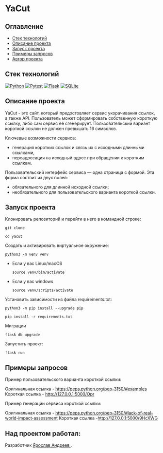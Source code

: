 # YaCut

## Оглавление

* [Стек технологий](#stack)
* [Описание проекта](#description)
* [Запуск проекта](#start_project)
* [Примеры запросов](#examples)
* [Автор проекта](#author)


## Стек технологий <a name="stack"></a>

[![Python](https://img.shields.io/badge/-Python-464641?style=flat-square&logo=Python)](https://www.python.org/)
[![Pytest](https://img.shields.io/badge/Pytest-464646?style=flat-square&logo=pytest)](https://docs.pytest.org/en/6.2.x/)
[![Flask](https://img.shields.io/badge/-Flask-464641?style=flat-square&logo=Flask)](https://flask.palletsprojects.com/en/2.3.x/)
[![SQLite](https://img.shields.io/badge/-SQLite-464641?style=flat-square&logo=SQLite)](https://www.sqlite.org/index.html)

## Описание проекта <a name="description"></a>

YaCut - это сайт, который предостовляет сервис укорачивания ссылок, а также API. Пользователь может сформировать собственную короткую ссылку, либо сам сервис её сгенерирует. Пользовательский вариант короткой ссылки не должен превышать 16 символов.

Ключевые возможности сервиса:
* генерация коротких ссылок и связь их с исходными длинными ссылками,
* переадресация на исходный адрес при обращении к коротким ссылкам.

Пользовательский интерфейс сервиса — одна страница с формой. Эта форма состоит из двух полей:
* обязательного для длинной исходной ссылки;
* необязательного для пользовательского варианта короткой ссылки.

## Запуск проекта <a name="start_project"></a>

Клонировать репозиторий и перейти в него в командной строке:

```
git clone 
```

```
cd yacut
```

Cоздать и активировать виртуальное окружение:

```
python3 -m venv venv
```

* Если у вас Linux/macOS

    ```
    source venv/bin/activate
    ```

* Если у вас windows

    ```
    source venv/scripts/activate
    ```

Установить зависимости из файла requirements.txt:

```
python3 -m pip install --upgrade pip
```

```
pip install -r requirements.txt
```

Миграции

```
flask db upgrade
```

Запустить проект:

```
flask run
```

## Примеры запросов <a name="examples"></a>

Пример пользовательского варианта короткой ссылки:

Оригинальная ссылка - https://peps.python.org/pep-3150/#examples
Короткая ссылка - http://127.0.0.1:5000/Opr

Пример генерации сервиса короткой ссылки:

Оригинальная ссылка - https://peps.python.org/pep-3150/#lack-of-real-world-impact-assessment
Короткая ссылка -http://127.0.0.1:5000/9HcXWG

## Над проектом работал: <a name="author"></a>

Разработчик [Ярослав Андреев ](https://github.com/D4rkLght).